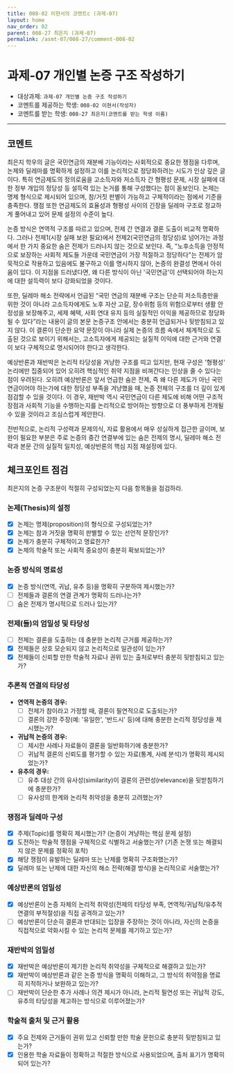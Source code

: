 ```yaml
---
title: 008-02 이현서의 코멘트c (과제-07) 
layout: home
nav_order: 02
parent: 008-27 최은지 (과제-07)
permalink: /asmt-07/008-27/comment-008-02
---
```


# 과제-07 개인별 논증 구조 작성하기

- 대상과제: `과제-07 개인별 논증 구조 작성하기`
- 코멘트를 제공하는 학생: `008-02 이현서(작성자)` 
- 코멘트를 받는 학생: `008-27 최은지(코멘트를 받는 학생 이름)` 

---

## 코멘트

최은지 학우의 글은 국민연금의 재분배 기능이라는 사회적으로 중요한 쟁점을 다루며, 논제와 딜레마를 명확하게 설정하고 이를 논리적으로 정당화하려는 시도가 인상 깊은 글이다. 특히 연금제도의 정의로움을 고소득자와 저소득자 간 형평성 문제, 시장 실패에 대한 정부 개입의 정당성 등 설득력 있는 논거를 통해 구성했다는 점이 돋보인다. 논제는 명제 형식으로 제시되어 있으며, 참/거짓 판별이 가능하고 구체적이라는 점에서 기준을 충족한다. 쟁점 또한 연금제도의 효율성과 형평성 사이의 긴장을 딜레마 구조로 정교하게 풀어내고 있어 문제 설정의 수준이 높다. 

논증 방식은 연역적 구조를 따르고 있으며, 전제 간 연결과 결론 도출이 비교적 명확하다. 그러나 전제1(시장 실패 보완 필요)에서 전제2(국민연금의 정당성)로 넘어가는 과정에서 한 가지 중요한 숨은 전제가 드러나지 않는 것으로 보인다. 즉, "노후소득을 안정적으로 보장하는 사회적 제도들 가운데 국민연금이 가장 적절하고 정당하다"는 전제가 암묵적으로 작용하고 있음에도 불구하고 이를 명시하지 않아, 논증의 완결성 면에서 아쉬움이 있다. 이 지점을 드러냈다면, 왜 다른 방식이 아닌 '국민연금'이 선택되어야 하는지에 대한 설득력이 보다 강화되었을 것이다.

또한, 딜레마 해소 전략에서 언급된 “국민 연금의 재분배 구조는 단순히 저소득층만을 위한 것이 아니라 고소득자에게도 노후 자산 고갈, 장수위험 등의 위험으로부터 생활 안정성을 보장해주고, 세제 혜택, 사회 연대 유지 등의 실질적인 이익을 제공하므로 정당화될 수 있다”라는 내용이 글의 본문 논증구조 안에서는 충분히 언급되거나 뒷받침되고 있지 않다. 이 결론이 단순한 요약 문장이 아니라 실제 논증의 흐름 속에서 체계적으로 도출된 것으로 보이기 위해서는, 고소득자에게 제공되는 실질적 이익에 대한 근거와 연결이 보다 구체적으로 명시되어야 한다고 생각한다. 

예상반론과 재반박은 논리적 타당성을 겨냥한 구조를 띠고 있지만, 현재 구성은 '형평성' 논리에만 집중되어 있어 오히려 핵심적인 취약 지점을 비껴간다는 인상을 줄 수 있다는 점이 우려된다. 오히려 예상반론은 앞서 언급한 숨은 전제, 즉 왜 다른 제도가 아닌 국민연금이어야 하는가에 대한 정당성 부족을 겨냥했을 때, 논증 전체의 구조를 더 깊이 있게 점검할 수 있을 것이다. 이 경우, 재반박 역시 국민연금이 다른 제도에 비해 어떤 구조적 장점과 사회적 기능을 수행하는지를 논리적으로 방어하는 방향으로 더 풍부하게 전개될 수 있을 것이라고 조심스럽게 제안한다. 

전반적으로, 논리적 구성력과 문제의식, 자료 활용에서 매우 성실하게 접근한 글이며, 보완이 필요한 부분은 주로 논증의 중간 연결부에 있는 숨은 전제의 명시, 딜레마 해소 전략과 본문 간의 실질적 일치성, 예상반론의 핵심 지점 재설정에 있다.

## 체크포인트 점검

최은지의 논증 구조문이 적절히 구성되었는지 다음 항목들을 점검하라.

### **논제(Thesis)의 설정**
- [x] 논제는 명제(proposition)의 형식으로 구성되었는가?
- [x] 논제는 참과 거짓을 명확히 판별할 수 있는 선언적 문장인가?
- [x] 논제가 충분히 구체적이고 명료한가?
- [x] 논제의 학술적 또는 사회적 중요성이 충분히 확보되었는가?

### **논증 방식의 명료성**
- [x] 논증 방식(연역, 귀납, 유추 등)을 명확히 구분하여 제시했는가?
- [ ] 전제들과 결론의 연결 관계가 명확히 드러나는가?
- [ ] 숨은 전제가 명시적으로 드러나 있는가?

### **전제(들)의 엄밀성 및 타당성**
- [ ] 전제는 결론을 도출하는 데 충분한 논리적 근거를 제공하는가?
- [x] 전제들은 상호 모순되지 않고 논리적으로 일관성이 있는가?
- [x] 전제들이 신뢰할 만한 학술적 자료나 권위 있는 출처로부터 충분히 뒷받침되고 있는가?

### **추론적 연결의 타당성**
- **연역적 논증의 경우:**
  - [ ] 전제가 참이라고 가정할 때, 결론이 필연적으로 도출되는가?
  - [ ] 결론의 강한 주장(예: '유일한', '반드시' 등)에 대해 충분한 논리적 정당성을 제시했는가?

- **귀납적 논증의 경우:**
  - [ ] 제시한 사례나 자료들이 결론을 일반화하기에 충분한가?
  - [ ] 귀납적 결론의 신뢰도를 평가할 수 있는 자료(통계, 사례 분석)가 명확히 제시되었는가?

- **유추의 경우:**
  - [ ] 유추 대상 간의 유사성(similarity)이 결론의 관련성(relevance)을 뒷받침하기에 충분한가?
  - [ ] 유사성의 한계와 논리적 취약성을 충분히 고려했는가?

### **쟁점과 딜레마 구성**
- [x] 주제(Topic)를 명확히 제시했는가? (논증이 겨냥하는 핵심 문제 설정)
- [x] 도전하는 학술적 쟁점을 구체적으로 식별하고 서술했는가? (기존 논쟁 또는 해결되지 않은 문제를 정확히 포착)
- [x] 해당 쟁점이 유발하는 딜레마 또는 난제를 명확히 구조화했는가?
- [x] 딜레마 또는 난제에 대한 자신의 해소 전략(해결 방식)을 논리적으로 서술했는가?

### **예상반론의 엄밀성**
- [x] 예상반론이 논증 자체의 논리적 취약성(전제의 타당성 부족, 연역적/귀납적/유추적 연결의 부적절성)을 직접 공격하고 있는가?
- [ ] 예상반론이 단순히 결론과 반대되는 입장을 주장하는 것이 아니라, 자신의 논증을 직접적으로 약화시킬 수 있는 논리적 문제를 제기하고 있는가?

### **재반박의 엄밀성**
- [x] 재반박은 예상반론이 제기한 논리적 취약성을 구체적으로 해결하고 있는가?
- [x] 재반박이 예상반론과 같은 논증 방식을 명확히 이해하고, 그 방식의 취약점을 명료히 지적하거나 보완하고 있는가?
- [ ] 재반박이 단순한 추가 사례나 의견 제시가 아니라, 논리적 필연성 또는 귀납적 강도, 유추의 타당성을 제고하는 방식으로 이루어졌는가?

### **학술적 출처 및 근거 활용**
- [x] 주요 전제와 근거들이 권위 있고 신뢰할 만한 학술 문헌으로 충분히 뒷받침되고 있는가?
- [x] 인용한 학술 자료들이 정확하고 적절한 방식으로 사용되었으며, 출처 표기가 명확히 되어 있는가?
